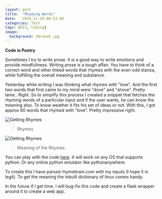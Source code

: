 ```yaml
---
layout: post
title:  "Rhyming Words"
date:   2015-11-29 00:23:40
categories: Tech
tags: [DIY, Coding]
image:
  background: 2Nrxex6.jpg
---
```

**Code is Poetry**

Sometimes I try to write prose. It is a good way to write emotions and provide mindfullness. Writing prose is a tough affair. You have to think of a correct word and other linked words that rhymes with the even odd stanza, while fulfilling the overall meaning and substance.

Yesterday while writing I was thinking what rhymes with "love". And the first two words that first came to my mind were "dove" and "shove". Pretty lame.. Right. So to simplify this process I created a snippet that fetches the rhyming words of a particular input and if the user wants, he can know the meaning also. To know weather it fits his set of ideas or not. With this, I got approx 60 words that rhymed with "love". Pretty impressive right.

<img src="https://i.imgur.com/siWpAaB.png" alt="Getting Rhymes">

>Rhymes

<img src="https://i.imgur.com/MO5N0QR.png" alt="Getting Rhymes">

>Meaning of the Rhymes.

You can play with the code <a href="https://github.com/yogeshmpandey/python-scripts/raw/master/rhyme.py">here</a>. It will work on any OS that supports python. Or any online python emulator like pythonanywhere.

To create this I have parsed rhymebrain.com with my inputs (I hope it is legit). To get the meaning the inbuilt dictionary of linux comes handy.

In the future if I get time. I will bug-fix this code and create a flask wrapper around it to create a web app.  
